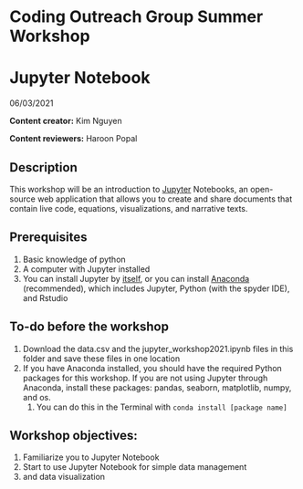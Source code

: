 # Coding Outreach Group Summer Workshop
# Jupyter Notebook
06/03/2021

__**Content creator:**__ Kim Nguyen

__**Content reviewers:**__ Haroon Popal



## Description
This workshop will be an introduction to [Jupyter](https://jupyter.org/) Notebooks, an open-source web application that allows you to create and share documents that contain live code, equations, visualizations, and narrative texts.

## Prerequisites
1. Basic knowledge of python
2. A computer with Jupyter installed
  1. You can install Jupyter by [itself](https://jupyter.org/install), or you can install [Anaconda](https://www.anaconda.com/distribution/) (recommended), which includes Jupyter, Python (with the spyder IDE), and Rstudio

## To-do before the workshop
1. Download the data.csv and the jupyter_workshop2021.ipynb files in this folder and save these files in one location
2. If you have Anaconda installed, you should have the required Python packages for this workshop. If you are not using Jupyter through Anaconda, install these packages: pandas, seaborn, matplotlib, numpy, and os.
    1. You can do this in the Terminal with `conda install [package name]`

## Workshop objectives:
1. Familiarize you to Jupyter Notebook
2. Start to use Jupyter Notebook for simple data management
3. and data visualization
